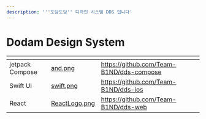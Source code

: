 ```yaml
---
description: '''도담도담'' 디자인 시스템 DDS 입니다'
---
```


# Dodam Design System

<table data-view="cards" data-full-width="true"><thead><tr><th></th><th data-hidden data-card-cover data-type="files"></th><th data-hidden data-card-target data-type="content-ref"></th></tr></thead><tbody><tr><td>jetpack Compose</td><td><a href="../.gitbook/assets/and.png">and.png</a></td><td><a href="https://github.com/Team-B1ND/dds-compose">https://github.com/Team-B1ND/dds-compose</a></td></tr><tr><td>Swift UI</td><td><a href="../.gitbook/assets/swift.png">swift.png</a></td><td><a href="https://github.com/Team-B1ND/dds-ios">https://github.com/Team-B1ND/dds-ios</a></td></tr><tr><td>React</td><td><a href="../.gitbook/assets/ReactLogo.png">ReactLogo.png</a></td><td><a href="https://github.com/Team-B1ND/dds-web">https://github.com/Team-B1ND/dds-web</a></td></tr></tbody></table>
